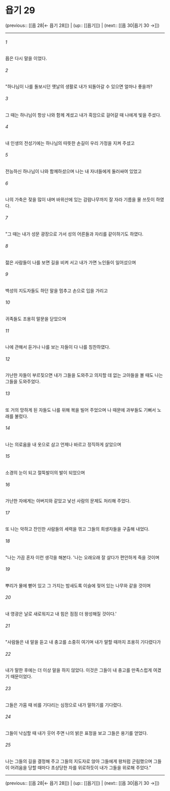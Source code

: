 # 욥기 29

(previous:: [[욥 28|← 욥기 28]]) | (up:: [[욥기]]) | (next:: [[욥 30|욥기 30 →]])

***




###### 1 

욥은 다시 말을 이었다. 



###### 2 

"하나님이 나를 돌보시던 옛날의 생활로 내가 되돌아갈 수 있으면 얼마나 좋을까? 



###### 3 

그 때는 하나님이 항상 나와 함께 계셨고 내가 흑암으로 걸어갈 때 나에게 빛을 주셨다. 



###### 4 

내 인생의 전성기에는 하나님의 따뜻한 손길이 우리 가정을 지켜 주셨고 



###### 5 

전능하신 하나님이 나와 함께하셨으며 나는 내 자녀들에게 둘러싸여 있었고 



###### 6 

나의 가축은 젖을 많이 내며 바위산에 있는 감람나무까지 잘 자라 기름을 물 쓰듯이 하였다. 



###### 7 

"그 때는 내가 성문 광장으로 가서 성의 어른들과 자리를 같이하기도 하였다. 



###### 8 

젊은 사람들이 나를 보면 길을 비켜 서고 내가 가면 노인들이 일어섰으며 



###### 9 

백성의 지도자들도 하던 말을 멈추고 손으로 입을 가리고 



###### 10 

귀족들도 조용히 말문을 닫았으며 



###### 11 

나에 관해서 듣거나 나를 보는 자들이 다 나를 칭찬하였다. 



###### 12 

가난한 자들이 부르짖으면 내가 그들을 도와주고 의지할 데 없는 고아들을 볼 때도 나는 그들을 도와주었다. 



###### 13 

또 거의 망하게 된 자들도 나를 위해 복을 빌어 주었으며 나 때문에 과부들도 기뻐서 노래를 불렀다. 



###### 14 

나는 의로움을 내 옷으로 삼고 언제나 바르고 정직하게 살았으며 



###### 15 

소경의 눈이 되고 절뚝발이의 발이 되었으며 



###### 16 

가난한 자에게는 아버지와 같았고 낯선 사람의 문제도 처리해 주었다. 



###### 17 

또 나는 악하고 잔인한 사람들의 세력을 꺾고 그들의 희생자들을 구출해 내었다. 



###### 18 

"나는 가끔 혼자 이런 생각을 해본다. '나는 오래오래 잘 살다가 편안하게 죽을 것이며 



###### 19 

뿌리가 물에 뻗어 있고 그 가지는 밤새도록 이슬에 젖어 있는 나무와 같을 것이며 



###### 20 

내 영광은 날로 새로워지고 내 힘은 점점 더 왕성해질 것이다.' 



###### 21 

"사람들은 내 말을 듣고 내 충고를 소중히 여기며 내가 말할 때까지 조용히 기다렸다가 



###### 22 

내가 말한 후에는 더 이상 말을 하지 않았다. 이것은 그들이 내 충고를 만족스럽게 여겼기 때문이었다. 



###### 23 

그들은 가뭄 때 비를 기다리는 심정으로 내가 말하기를 기다렸다. 



###### 24 

그들이 낙심할 때 내가 웃어 주면 나의 밝은 표정을 보고 그들은 용기를 얻었다. 



###### 25 

나는 그들의 길을 결정해 주고 그들의 지도자로 앉아 그들에게 왕처럼 군림했으며 그들이 어려움을 당할 때마다 초상당한 자를 위로하듯이 내가 그들을 위로해 주었다."

***

(previous:: [[욥 28|← 욥기 28]]) | (up:: [[욥기]]) | (next:: [[욥 30|욥기 30 →]])
